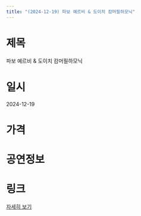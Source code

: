 ```yaml
---
title: "(2024-12-19) 파보 예르비 & 도이치 캄머필하모닉"
---
```


# 제목
파보 예르비 & 도이치 캄머필하모닉

# 일시
2024-12-19

# 가격


# 공연정보
  
  


# 링크
[자세히 보기](https://www.sac.or.kr/site/main/show/show_view?SN=60748 "https://www.sac.or.kr/site/main/show/show_view?SN=60748")
